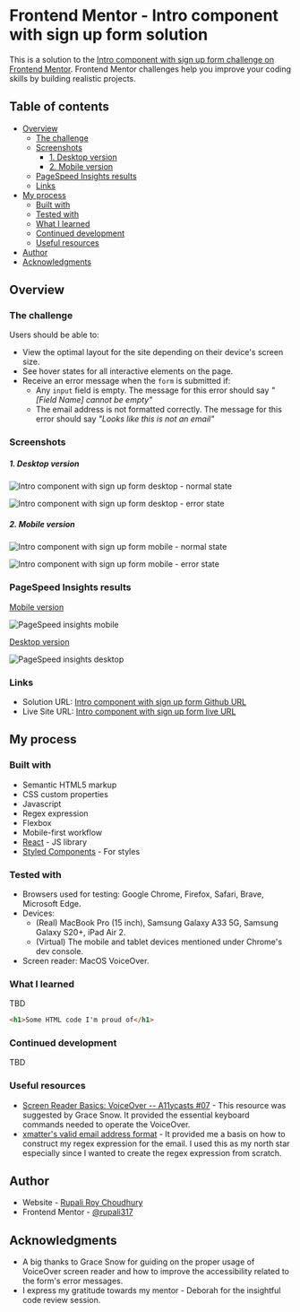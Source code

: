 # Frontend Mentor - Intro component with sign up form solution

This is a solution to the [Intro component with sign up form challenge on Frontend Mentor](https://www.frontendmentor.io/challenges/intro-component-with-signup-form-5cf91bd49edda32581d28fd1). Frontend Mentor challenges help you improve your coding skills by building realistic projects.

## Table of contents

- [Overview](#overview)
  - [The challenge](#the-challenge)
  - [Screenshots](#screenshots)
    - [1. Desktop version](#1-desktop-version)
    - [2. Mobile version](#2-mobile-version)
  - [PageSpeed Insights results](#pagespeed-insights-results)
  - [Links](#links)
- [My process](#my-process)
  - [Built with](#built-with)
  - [Tested with](#tested-with)
  - [What I learned](#what-i-learned)
  - [Continued development](#continued-development)
  - [Useful resources](#useful-resources)
- [Author](#author)
- [Acknowledgments](#acknowledgments)

## Overview

### The challenge

Users should be able to:

- View the optimal layout for the site depending on their device's screen size.
- See hover states for all interactive elements on the page.
- Receive an error message when the `form` is submitted if:
  - Any `input` field is empty. The message for this error should say _"[Field Name] cannot be empty"_
  - The email address is not formatted correctly. The message for this error should say _"Looks like this is not an email"_

### Screenshots

##### 1. Desktop version

![Intro component with sign up form desktop - normal state](./public/screenshots/Desktop-normal-state.png)

![Intro component with sign up form desktop - error state](./public/screenshots/Desktop-error-state.png)

##### 2. Mobile version

![Intro component with sign up form mobile - normal state](./public/screenshots/Mobile-normal-state.png)

![Intro component with sign up form mobile - error state](./public/screenshots/Mobile-error-state.png)

### PageSpeed Insights results

[Mobile version](https://pagespeed.web.dev/analysis/https-intro-component-sign-up-form-rc-netlify-app/lx7n0fty6v?form_factor=mobile)

![PageSpeed insights mobile](./public/screenshots/Page-speed-insights-mobile.png)

[Desktop version](https://pagespeed.web.dev/analysis/https-intro-component-sign-up-form-rc-netlify-app/lx7n0fty6v?form_factor=desktop)

![PageSpeed insights desktop](./public/screenshots/Page-speed-insights-desktop.png)

### Links

- Solution URL: [Intro component with sign up form Github URL](https://github.com/rupali317/intro-component-sign-up-form)
- Live Site URL: [Intro component with sign up form live URL](https://intro-component-sign-up-form-rc.netlify.app/)

## My process

### Built with

- Semantic HTML5 markup
- CSS custom properties
- Javascript
- Regex expression
- Flexbox
- Mobile-first workflow
- [React](https://reactjs.org/) - JS library
- [Styled Components](https://styled-components.com/) - For styles

### Tested with

- Browsers used for testing: Google Chrome, Firefox, Safari, Brave, Microsoft Edge.
- Devices:
  - (Real) MacBook Pro (15 inch), Samsung Galaxy A33 5G, Samsung Galaxy S20+, iPad Air 2.
  - (Virtual) The mobile and tablet devices mentioned under Chrome's dev console.
- Screen reader: MacOS VoiceOver.

### What I learned

TBD

```html
<h1>Some HTML code I'm proud of</h1>
```

### Continued development

TBD

### Useful resources

- [Screen Reader Basics: VoiceOver -- A11ycasts #07](https://www.youtube.com/watch?v=5R-6WvAihms) - This resource was suggested by Grace Snow. It provided the essential keyboard commands needed to operate the VoiceOver.
- [xmatter's valid email address format](https://help.xmatters.com/ondemand/trial/valid_email_format.htm#:~:text=A%20valid%20email%20address%20consists,com%22%20is%20the%20email%20domain) - It provided me a basis on how to construct my regex expression for the email. I used this as my north star especially since I wanted to create the regex expression from scratch.

## Author

- Website - [Rupali Roy Choudhury](https://www.linkedin.com/in/rupali-rc/)
- Frontend Mentor - [@rupali317](https://www.frontendmentor.io/profile/rupali317)

## Acknowledgments

- A big thanks to Grace Snow for guiding on the proper usage of VoiceOver screen reader and how to improve the accessibility related to the form's error messages.
- I express my gratitude towards my mentor - Deborah for the insightful code review session.
